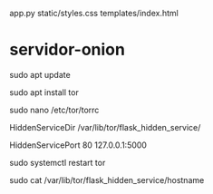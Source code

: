 app.py
static/styles.css
templates/index.html



# servidor-onion

sudo apt update

sudo apt install tor

sudo nano /etc/tor/torrc

HiddenServiceDir /var/lib/tor/flask_hidden_service/

HiddenServicePort 80 127.0.0.1:5000

sudo systemctl restart tor

sudo cat /var/lib/tor/flask_hidden_service/hostname
